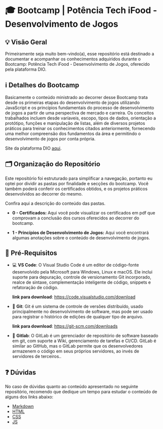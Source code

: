 # 🎓 Bootcamp | Potência Tech iFood - Desenvolvimento de Jogos

## 💡 Visão Geral

Primeiramente seja muito bem-vindo(a), esse repositório está destinado a documentar e acompanhar os conhecimentos adquiridos durante o Bootcamp: Potência Tech iFood - Desenvolvimento de Jogos, oferecido pela plataforma DIO.

## ℹ️ Detalhes do Bootcamp

Basicamente o conteúdo ministrado ao decorrer desse Bootcamp trata desde os primeiras etapas do desenvolvimento de jogos utilizando JavaScript e os princípios fundamentais do processo de desenvolvimento de jogos a partir de uma perspectiva de mercado e carreira. Os conceitos trabalhados incluem desde varíaveis, escopo, tipos de dados, orientação a protótipo, funções e manipulação de listas, além de diversos projetos práticos para treinar os conhecimentos citados anteriormente, fornecendo uma melhor compreensão dos fundamentos da área e permitindo o desenvolvimento de jogos por conta própria.

Site da plataforma DIO [aqui](https://www.dio.me/).

## 🗂️ Organização do Repositório

Este repositório foi estruturado para simplificar a navegação, portanto eu optei por dividir as pastas por finalidade e secções do bootcamp. Você também poderá conferir os certificados obtidos, e os projetos práticos desenvolvidos ao decorrer do mesmo.

Confira aqui a descrição do conteúdo das pastas.

- **0 - Certificados:** Aqui você pode visualizar os certificados em pdf que comprovam a conclusão dos cursos oferecidos ao decorrer do bootcamp.

- **1 - Princípios de Desenvolvimento de Jogos:** Aqui você encontrará algumas anotações sobre o conteúdo de desenvolvimento de jogos.

## 🔗 Pré-Requisitos

- 💻 **VS Code**: O Visual Studio Code é um editor de código-fonte desenvolvido pela Microsoft para Windows, Linux e macOS. Ele inclui suporte para depuração, controle de versionamento Git incorporado, realce de sintaxe, complementação inteligente de código, snippets e refatoração de código.

    **link para download**: https://code.visualstudio.com/download

- 🐙 **Git**: Git é um sistema de controle de versões distribuído, usado principalmente no desenvolvimento de software, mas pode ser usado para registrar o histórico de edições de qualquer tipo de arquivo.

    **link para download**: https://git-scm.com/downloads

- 🦊 **Gitlab**: O GitLab é um gerenciador de repositório de software baseado em git, com suporte a Wiki, gerenciamento de tarefas e CI/CD. GitLab é similar ao GitHub, mas o GitLab permite que os desenvolvedores armazenem o código em seus próprios servidores, ao invés de servidores de terceiros..

## ❓ Dúvidas

No caso de dúvidas quanto ao conteúdo apresentado no seguinte repositório, recomendo que dedique um tempo para estudar o conteúdo de alguns dos links abaixo:

- [Markdown](https://www.markdownguide.org/basic-syntax/)
- [HTML](https://developer.mozilla.org/en-US/docs/Learn/HTML)
- [CSS](https://developer.mozilla.org/en-US/docs/Learn/CSS)
- [JS](https://developer.mozilla.org/en-US/docs/Learn/JavaScript)
